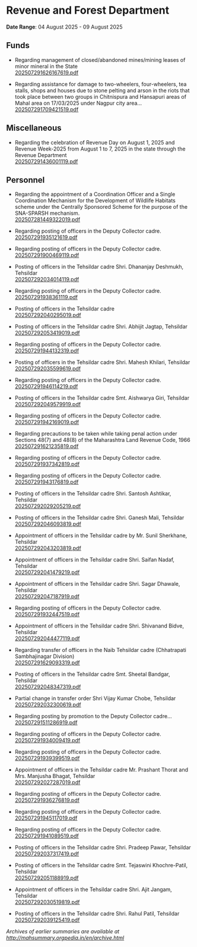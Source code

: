 # Revenue and Forest Department

**Date Range**: 04 August 2025 - 09 August 2025


## Funds
- Regarding management of closed/abandoned mines/mining leases of minor mineral in the State\
  [202507291626167619.pdf](https://gr.maharashtra.gov.in/Site/Upload/Government%20Resolutions/English/202507291626167619.pdf)

- Regarding assistance for damage to two-wheelers, four-wheelers, tea stalls, shops and houses due to stone pelting and arson in the riots that took place between two groups in Chitnispura and Hansapuri areas of Mahal area on 17/03/2025 under Nagpur city area...\
  [202507291709421519.pdf](https://gr.maharashtra.gov.in/Site/Upload/Government%20Resolutions/English/202507291709421519.pdf)

## Miscellaneous
- Regarding the celebration of Revenue Day on August 1, 2025 and Revenue Week-2025 from August 1 to 7, 2025 in the state through the Revenue Department\
  [202507291436001119.pdf](https://gr.maharashtra.gov.in/Site/Upload/Government%20Resolutions/English/202507291436001119.pdf)

## Personnel
- Regarding the appointment of a Coordination Officer and a Single Coordination Mechanism for the Development of Wildlife Habitats scheme under the Centrally Sponsored Scheme for the purpose of the SNA-SPARSH mechanism.\
  [202507281449322019.pdf](https://gr.maharashtra.gov.in/Site/Upload/Government%20Resolutions/English/202507281449322019....pdf)

- Regarding posting of officers in the Deputy Collector cadre.\
  [202507291935121619.pdf](https://gr.maharashtra.gov.in/Site/Upload/Government%20Resolutions/English/202507291935121619.pdf)

- Regarding posting of officers in the Deputy Collector cadre.\
  [202507291900469119.pdf](https://gr.maharashtra.gov.in/Site/Upload/Government%20Resolutions/English/202507291900469119.pdf)

- Posting of officers in the Tehsildar cadre Shri. Dhananjay Deshmukh, Tehsildar\
  [202507292034014119.pdf](https://gr.maharashtra.gov.in/Site/Upload/Government%20Resolutions/English/202507292034014119.pdf)

- Regarding posting of officers in the Deputy Collector cadre.\
  [202507291938361119.pdf](https://gr.maharashtra.gov.in/Site/Upload/Government%20Resolutions/English/202507291938361119.pdf)

- Posting of officers in the Tehsildar cadre\
  [202507292040295019.pdf](https://gr.maharashtra.gov.in/Site/Upload/Government%20Resolutions/English/202507292040295019.pdf)

- Posting of officers in the Tehsildar cadre Shri. Abhijit Jagtap, Tehsildar\
  [202507292053419019.pdf](https://gr.maharashtra.gov.in/Site/Upload/Government%20Resolutions/English/202507292053419019.pdf)

- Regarding posting of officers in the Deputy Collector cadre.\
  [202507291944132319.pdf](https://gr.maharashtra.gov.in/Site/Upload/Government%20Resolutions/English/202507291944132319.pdf)

- Posting of officers in the Tehsildar cadre Shri. Mahesh Khilari, Tehsildar\
  [202507292035599619.pdf](https://gr.maharashtra.gov.in/Site/Upload/Government%20Resolutions/English/202507292035599619.pdf)

- Regarding posting of officers in the Deputy Collector cadre.\
  [202507291946114219.pdf](https://gr.maharashtra.gov.in/Site/Upload/Government%20Resolutions/English/202507291946114219.pdf)

- Posting of officers in the Tehsildar cadre Smt. Aishwarya Giri, Tehsildar\
  [202507292049579919.pdf](https://gr.maharashtra.gov.in/Site/Upload/Government%20Resolutions/English/202507292049579919.pdf)

- Regarding posting of officers in the Deputy Collector cadre.\
  [202507291942169019.pdf](https://gr.maharashtra.gov.in/Site/Upload/Government%20Resolutions/English/202507291942169019.pdf)

- Regarding precautions to be taken while taking penal action under Sections 48(7) and 48(8) of the Maharashtra Land Revenue Code, 1966\
  [202507291621235819.pdf](https://gr.maharashtra.gov.in/Site/Upload/Government%20Resolutions/English/202507291621235819.pdf)

- Regarding posting of officers in the Deputy Collector cadre.\
  [202507291937342819.pdf](https://gr.maharashtra.gov.in/Site/Upload/Government%20Resolutions/English/202507291937342819.pdf)

- Regarding posting of officers in the Deputy Collector cadre.\
  [202507291943176819.pdf](https://gr.maharashtra.gov.in/Site/Upload/Government%20Resolutions/English/202507291943176819.pdf)

- Posting of officers in the Tehsildar cadre Shri. Santosh Ashtikar, Tehsildar\
  [202507292029205219.pdf](https://gr.maharashtra.gov.in/Site/Upload/Government%20Resolutions/English/202507292029205219.pdf)

- Posting of officers in the Tehsildar cadre Shri. Ganesh Mali, Tehsildar\
  [202507292046093819.pdf](https://gr.maharashtra.gov.in/Site/Upload/Government%20Resolutions/English/202507292046093819.pdf)

- Appointment of officers in the Tehsildar cadre by Mr. Sunil Sherkhane, Tehsildar\
  [202507292043203819.pdf](https://gr.maharashtra.gov.in/Site/Upload/Government%20Resolutions/English/202507292043203819.pdf)

- Appointment of officers in the Tehsildar cadre Shri. Saifan Nadaf, Tehsildar\
  [202507292041479219.pdf](https://gr.maharashtra.gov.in/Site/Upload/Government%20Resolutions/English/202507292041479219.pdf)

- Appointment of officers in the Tehsildar cadre Shri. Sagar Dhawale, Tehsildar\
  [202507292047187919.pdf](https://gr.maharashtra.gov.in/Site/Upload/Government%20Resolutions/English/202507292047187919.pdf)

- Regarding posting of officers in the Deputy Collector cadre.\
  [202507291932447519.pdf](https://gr.maharashtra.gov.in/Site/Upload/Government%20Resolutions/English/202507291932447519.pdf)

- Appointment of officers in the Tehsildar cadre Shri. Shivanand Bidve, Tehsildar\
  [202507292044477119.pdf](https://gr.maharashtra.gov.in/Site/Upload/Government%20Resolutions/English/202507292044477119.pdf)

- Regarding transfer of officers in the Naib Tehsildar cadre (Chhatrapati Sambhajinagar Division)\
  [202507291629093319.pdf](https://gr.maharashtra.gov.in/Site/Upload/Government%20Resolutions/English/202507291629093319.pdf)

- Posting of officers in the Tehsildar cadre Smt. Sheetal Bandgar, Tehsildar\
  [202507292048347319.pdf](https://gr.maharashtra.gov.in/Site/Upload/Government%20Resolutions/English/202507292048347319.pdf)

- Partial change in transfer order Shri Vijay Kumar Chobe, Tehsildar\
  [202507292032300619.pdf](https://gr.maharashtra.gov.in/Site/Upload/Government%20Resolutions/English/202507292032300619.pdf)

- Regarding posting by promotion to the Deputy Collector cadre...\
  [202507291511286919.pdf](https://gr.maharashtra.gov.in/Site/Upload/Government%20Resolutions/English/202507291511286919.pdf)

- Regarding posting of officers in the Deputy Collector cadre.\
  [202507291934009419.pdf](https://gr.maharashtra.gov.in/Site/Upload/Government%20Resolutions/English/202507291934009419.pdf)

- Regarding posting of officers in the Deputy Collector cadre.\
  [202507291939399519.pdf](https://gr.maharashtra.gov.in/Site/Upload/Government%20Resolutions/English/202507291939399519.pdf)

- Appointment of officers in the Tehsildar cadre Mr. Prashant Thorat and Mrs. Manjusha Bhagat, Tehsildar\
  [202507292027287019.pdf](https://gr.maharashtra.gov.in/Site/Upload/Government%20Resolutions/English/202507292027287019.pdf)

- Regarding posting of officers in the Deputy Collector cadre.\
  [202507291936276819.pdf](https://gr.maharashtra.gov.in/Site/Upload/Government%20Resolutions/English/202507291936276819.pdf)

- Regarding posting of officers in the Deputy Collector cadre.\
  [202507291945117019.pdf](https://gr.maharashtra.gov.in/Site/Upload/Government%20Resolutions/English/202507291945117019.pdf)

- Regarding posting of officers in the Deputy Collector cadre.\
  [202507291941089519.pdf](https://gr.maharashtra.gov.in/Site/Upload/Government%20Resolutions/English/202507291941089519.pdf)

- Posting of officers in the Tehsildar cadre Shri. Pradeep Pawar, Tehsildar\
  [202507292037317419.pdf](https://gr.maharashtra.gov.in/Site/Upload/Government%20Resolutions/English/202507292037317419.pdf)

- Posting of officers in the Tehsildar cadre Smt. Tejaswini Khochre-Patil, Tehsildar\
  [202507292051188919.pdf](https://gr.maharashtra.gov.in/Site/Upload/Government%20Resolutions/English/202507292051188919.pdf)

- Appointment of officers in the Tehsildar cadre Shri. Ajit Jangam, Tehsildar\
  [202507292030519819.pdf](https://gr.maharashtra.gov.in/Site/Upload/Government%20Resolutions/English/202507292030519819.pdf)

- Posting of officers in the Tehsildar cadre Shri. Rahul Patil, Tehsildar\
  [202507292039125419.pdf](https://gr.maharashtra.gov.in/Site/Upload/Government%20Resolutions/English/202507292039125419.pdf)


*Archives of earlier summaries are available at http://mahsummary.orgpedia.in/en/archive.html*